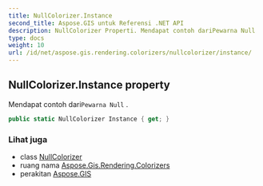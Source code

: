 ```yaml
---
title: NullColorizer.Instance
second_title: Aspose.GIS untuk Referensi .NET API
description: NullColorizer Properti. Mendapat contoh dariPewarna Null .
type: docs
weight: 10
url: /id/net/aspose.gis.rendering.colorizers/nullcolorizer/instance/
---
```

## NullColorizer.Instance property

Mendapat contoh dari`Pewarna Null` .

```csharp
public static NullColorizer Instance { get; }
```

### Lihat juga

* class [NullColorizer](../)
* ruang nama [Aspose.Gis.Rendering.Colorizers](../../nullcolorizer/)
* perakitan [Aspose.GIS](../../../)


